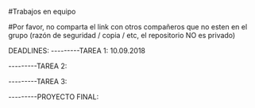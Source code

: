 #Trabajos en equipo 

#Por favor, no comparta el link con otros compañeros que no esten en el grupo (razón de seguridad / copia / etc, el repositorio NO es privado)


DEADLINES:
---------TAREA 1: 10.09.2018


---------TAREA 2:


---------TAREA 3:


---------PROYECTO FINAL:
